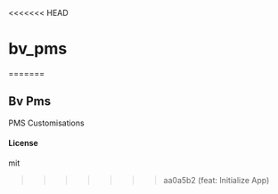 <<<<<<< HEAD
# bv_pms
=======
## Bv Pms

PMS Customisations

#### License

mit
>>>>>>> aa0a5b2 (feat: Initialize App)
